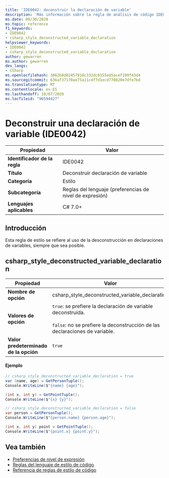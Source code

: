 ```yaml
---
title: 'IDE0042: deconstruir la declaración de variable'
description: 'Más información sobre la regla de análisis de código IDE0042: deconstruir la declaración de variable'
ms.date: 09/30/2020
ms.topic: reference
f1_keywords:
- IDE0042
- csharp_style_deconstructed_variable_declaration
helpviewer_keywords:
- IDE0042
- csharp_style_deconstructed_variable_declaration
author: gewarren
ms.author: gewarren
dev_langs:
- CSharp
ms.openlocfilehash: 3862b8d82457918c332dc0155ed5acef109f43d4
ms.sourcegitcommit: 636af37170ae75a11c4f7d1ecd770820e7dfe7bd
ms.translationtype: MT
ms.contentlocale: es-ES
ms.lasthandoff: 10/07/2020
ms.locfileid: "96594427"
---
```

# <a name="deconstruct-variable-declaration-ide0042"></a>Deconstruir una declaración de variable (IDE0042)

|Propiedad|Valor|
|-|-|
| **Identificador de la regla** | IDE0042 |
| **Título** | Deconstruir declaración de variable |
| **Categoría** | Estilo |
| **Subcategoría** | Reglas del lenguaje (preferencias de nivel de expresión) |
| **Lenguajes aplicables** | C# 7.0+ |

## <a name="overview"></a>Introducción

Esta regla de estilo se refiere al uso de la desconstrucción en declaraciones de variables, siempre que sea posible.

## <a name="csharp_style_deconstructed_variable_declaration"></a>csharp_style_deconstructed_variable_declaration

|Propiedad|Valor|
|-|-|
| **Nombre de opción** | csharp_style_deconstructed_variable_declaration
| **Valores de opción** | `true`: se prefiere la declaración de variable deconstruida.<br /><br />`false`: no se prefiere la deconstrucción de las declaraciones de variable. |
| **Valor predeterminado de la opción** | `true` |

#### <a name="example"></a>Ejemplo

```csharp
// csharp_style_deconstructed_variable_declaration = true
var (name, age) = GetPersonTuple();
Console.WriteLine($"{name} {age}");

(int x, int y) = GetPointTuple();
Console.WriteLine($"{x} {y}");

// csharp_style_deconstructed_variable_declaration = false
var person = GetPersonTuple();
Console.WriteLine($"{person.name} {person.age}");

(int x, int y) point = GetPointTuple();
Console.WriteLine($"{point.x} {point.y}");
```

## <a name="see-also"></a>Vea también

- [Preferencias de nivel de expresión](expression-level-preferences.md)
- [Reglas del lenguaje de estilo de código](language-rules.md)
- [Referencia de reglas de estilo de código](index.md)
